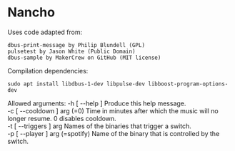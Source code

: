 # Nancho

Uses code adapted from:

    dbus-print-message by Philip Blundell (GPL)
    pulsetest by Jason White (Public Domain)
    dbus-sample by MakerCrew on GitHub (MIT license)

Compilation dependencies:

    sudo apt install libdbus-1-dev libpulse-dev libboost-program-options-dev

Allowed arguments:
    -h [ --help ]                  Produce this help message.  
    -c [ --cooldown ] arg (=0)     Time in minutes after which the music will no longer resume. 0 disables cooldown.  
    -t [ --triggers ] arg          Names of the binaries that trigger a switch.  
    -p [ --player ] arg (=spotify) Name of the binary that is controlled by the switch.  
